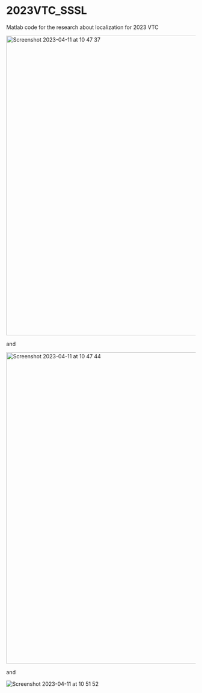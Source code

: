 # 2023VTC_SSSL
Matlab code for the research about localization for 2023 VTC

<img width="795" alt="Screenshot 2023-04-11 at 10 47 37" src="https://user-images.githubusercontent.com/105303435/231200651-37e606ae-8302-492f-8b4b-ee10d472628b.png">

and

<img width="826" alt="Screenshot 2023-04-11 at 10 47 44" src="https://user-images.githubusercontent.com/105303435/231200674-28daa6df-b9dd-4c8d-a9f8-ad3b8e40402d.png">

and

![Screenshot 2023-04-11 at 10 51 52](https://user-images.githubusercontent.com/105303435/231201921-49ba65ef-2809-4910-92ed-122002156561.png)
